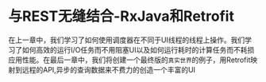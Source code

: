 # 与REST无缝结合-RxJava和Retrofit

在上一章中，我们学习了如何使用调度器在不同于UI线程的线程上操作。我们学习了如何高效的运行I/O任务而不用阻塞UI以及如何运行耗时的计算任务而不耗损应用性能。在最后一章中，我们将创建一个最终版的`真实世界`的例子，用Retrofit映射到远程的API,异步的查询数据来不费力的创造一个丰富的UI